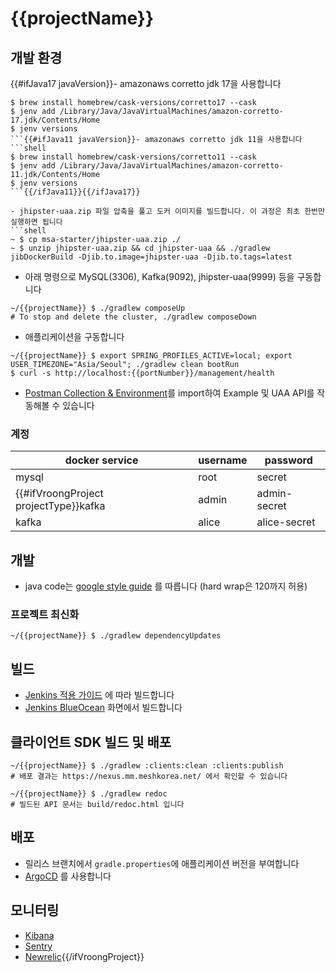 # {{projectName}}

## 개발 환경

{{#ifJava17 javaVersion}}- amazonaws corretto jdk 17을 사용합니다
```shell
$ brew install homebrew/cask-versions/corretto17 --cask
$ jenv add /Library/Java/JavaVirtualMachines/amazon-corretto-17.jdk/Contents/Home
$ jenv versions
```{{#ifJava11 javaVersion}}- amazonaws corretto jdk 11을 사용합니다
```shell
$ brew install homebrew/cask-versions/corretto11 --cask
$ jenv add /Library/Java/JavaVirtualMachines/amazon-corretto-11.jdk/Contents/Home
$ jenv versions
```{{/ifJava11}}{{/ifJava17}}

- jhipster-uaa.zip 파일 압축을 풀고 도커 이미지를 빌드합니다. 이 과정은 최초 한번만 실행하면 됩니다
```shell
~ $ cp msa-starter/jhipster-uaa.zip ./
~ $ unzip jhipster-uaa.zip && cd jhipster-uaa && ./gradlew jibDockerBuild -Djib.to.image=jhipster-uaa -Djib.to.tags=latest
```

- 아래 명령으로 MySQL(3306), Kafka(9092), jhipster-uaa(9999) 등을 구동합니다
```shell
~/{{projectName}} $ ./gradlew composeUp
# To stop and delete the cluster, ./gradlew composeDown
```

- 애플리케이션을 구동합니다
```shell
~/{{projectName}} $ export SPRING_PROFILES_ACTIVE=local; export USER_TIMEZONE="Asia/Seoul"; ./gradlew clean bootRun
$ curl -s http://localhost:{{portNumber}}/management/health
```
- [Postman Collection & Environment](./postman)를 import하여 Example 및 UAA API를 작동해볼 수 있습니다

### 계정

docker service|username|password
---|---|---
mysql|root|secret
{{#ifVroongProject projectType}}kafka|admin|admin-secret
kafka|alice|alice-secret

## 개발

- java code는 [google style guide](https://github.com/google/styleguide/blob/gh-pages/intellij-java-google-style.xml) 를 따릅니다 (hard wrap은 120까지 허용)

### 프로젝트 최신화

```shell
~/{{projectName}} $ ./gradlew dependencyUpdates
```

## 빌드

- [Jenkins 적용 가이드](https://wiki.mm.meshkorea.net/pages/viewpage.action?pageId=95855850) 에 따라 빌드합니다
- [Jenkins BlueOcean](https://jenkins.meshtools.io/blue/organizations/jenkins/{{projectName}}/activity) 화면에서 빌드합니다

## 클라이언트 SDK 빌드 및 배포

```shell
~/{{projectName}} $ ./gradlew :clients:clean :clients:publish
# 배포 결과는 https://nexus.mm.meshkorea.net/ 에서 확인할 수 있습니다
```

```shell
~/{{projectName}} $ ./gradlew redoc
# 빌드된 API 문서는 build/redoc.html 입니다
```

## 배포

- 릴리스 브랜치에서 `gradle.properties`에 애플리케이션 버전을 부여합니다
- [ArgoCD](https://argocd.meshtools.io/applications?search={{projectName}}) 를 사용합니다 

## 모니터링

- [Kibana](https://kibana.meshtools.io/)
- [Sentry](https://sentry.io)
- [Newrelic](http://rpm.newrelic.com/){{/ifVroongProject}}
